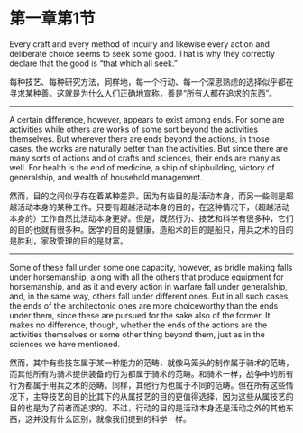 # 第一章第1节

Every craft and every method of inquiry and likewise every action and deliberate choice seems to seek some good. That is why they correctly declare that the good is “that which all seek.”

每种技艺、每种研究方法，同样地，每一个行动、每一个深思熟虑的选择似乎都在寻求某种善。这就是为什么人们正确地宣称，善是“所有人都在追求的东西”。

---

A certain difference, however, appears to exist among ends. For some are activities while others are works of some sort beyond the activities themselves. But wherever there are ends beyond the actions, in those cases, the works are naturally better than the activities. But since there are many sorts of actions and of crafts and sciences, their ends are many as well. For health is the end of medicine, a ship of shipbuilding, victory of generalship, and wealth of household management.

然而，目的之间似乎存在着某种差异。因为有些目的是活动本身，而另一些则是超越活动本身的某种工作。只要有超越活动本身的目的，在这种情况下，（超越活动本身的）工作自然比活动本身更好。但是，既然行为、技艺和科学有很多种，它们的目的也就有很多种。医学的目的是健康，造船术的目的是船只，用兵之术的目的是胜利，家政管理的目的是财富。


---

Some of these fall under some one capacity, however, as bridle making falls under horsemanship, along with all the others that produce equipment for horsemanship, and as it and every action in warfare fall under generalship, and, in the same way, others fall under different ones. But in all such cases, the ends of the architectonic ones are more choiceworthy than the ends under them, since these are pursued for the sake also of the former. It makes no difference, though, whether the ends of the actions are the activities themselves or some other thing beyond them, just as in the sciences we have mentioned.


然而，其中有些技艺属于某一种能力的范畴，就像马笼头的制作属于骑术的范畴，而其他所有为骑术提供装备的行为都属于骑术的范畴。和骑术一样，战争中的所有行为都属于用兵之术的范畴。同样，其他行为也属于不同的范畴。但在所有这些情况下，主导技艺的目的比其下的从属技艺的目的更值得选择，因为这些从属技艺的目的也是为了前者而追求的。不过，行动的目的是活动本身还是活动之外的其他东西，这并没有什么区别，就像我们提到的科学一样。